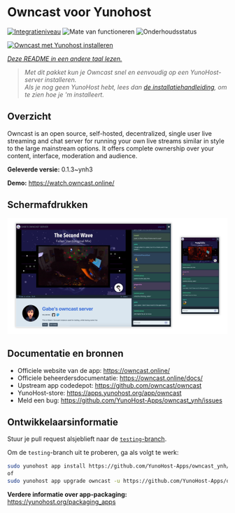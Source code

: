 <!--
NB: Deze README is automatisch gegenereerd door <https://github.com/YunoHost/apps/tree/master/tools/readme_generator>
Hij mag NIET handmatig aangepast worden.
-->

# Owncast voor Yunohost

[![Integratieniveau](https://dash.yunohost.org/integration/owncast.svg)](https://ci-apps.yunohost.org/ci/apps/owncast/) ![Mate van functioneren](https://ci-apps.yunohost.org/ci/badges/owncast.status.svg) ![Onderhoudsstatus](https://ci-apps.yunohost.org/ci/badges/owncast.maintain.svg)

[![Owncast met Yunohost installeren](https://install-app.yunohost.org/install-with-yunohost.svg)](https://install-app.yunohost.org/?app=owncast)

*[Deze README in een andere taal lezen.](./ALL_README.md)*

> *Met dit pakket kun je Owncast snel en eenvoudig op een YunoHost-server installeren.*  
> *Als je nog geen YunoHost hebt, lees dan [de installatiehandleiding](https://yunohost.org/install), om te zien hoe je 'm installeert.*

## Overzicht

Owncast is an open source, self-hosted, decentralized, single user live streaming and chat server for running your own live streams similar in style to the large mainstream options. It offers complete ownership over your content, interface, moderation and audience.

**Geleverde versie:** 0.1.3~ynh3

**Demo:** <https://watch.owncast.online/>

## Schermafdrukken

![Schermafdrukken van Owncast](./doc/screenshots/owncast-screenshot.png)

## Documentatie en bronnen

- Officiele website van de app: <https://owncast.online/>
- Officiele beheerdersdocumentatie: <https://owncast.online/docs/>
- Upstream app codedepot: <https://github.com/owncast/owncast>
- YunoHost-store: <https://apps.yunohost.org/app/owncast>
- Meld een bug: <https://github.com/YunoHost-Apps/owncast_ynh/issues>

## Ontwikkelaarsinformatie

Stuur je pull request alsjeblieft naar de [`testing`-branch](https://github.com/YunoHost-Apps/owncast_ynh/tree/testing).

Om de `testing`-branch uit te proberen, ga als volgt te werk:

```bash
sudo yunohost app install https://github.com/YunoHost-Apps/owncast_ynh/tree/testing --debug
of
sudo yunohost app upgrade owncast -u https://github.com/YunoHost-Apps/owncast_ynh/tree/testing --debug
```

**Verdere informatie over app-packaging:** <https://yunohost.org/packaging_apps>
